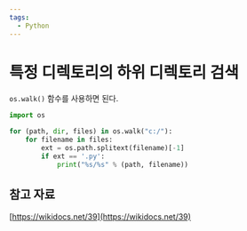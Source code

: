 ```yaml
---
tags:
  - Python
---
```

# 특정 디렉토리의 하위 디렉토리 검색

`os.walk()` 함수를 사용하면 된다.

```python
import os

for (path, dir, files) in os.walk("c:/"):
    for filename in files:
        ext = os.path.splitext(filename)[-1]
        if ext == '.py':
            print("%s/%s" % (path, filename))
```

## 참고 자료

[https://wikidocs.net/39](https://wikidocs.net/39)